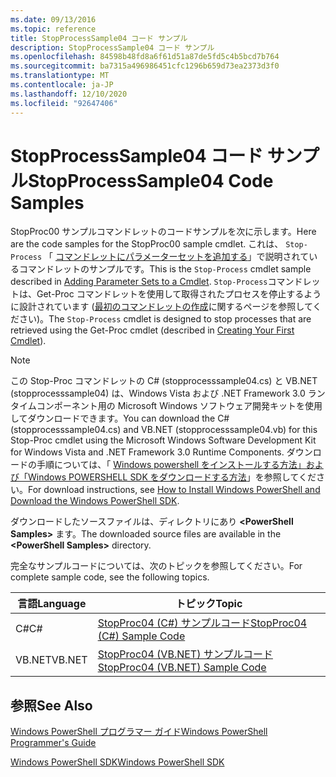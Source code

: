 ```yaml
---
ms.date: 09/13/2016
ms.topic: reference
title: StopProcessSample04 コード サンプル
description: StopProcessSample04 コード サンプル
ms.openlocfilehash: 84598b48fd8a6f61d51a87de5fd5c4b5bcd7b764
ms.sourcegitcommit: ba7315a496986451cfc1296b659d73ea2373d3f0
ms.translationtype: MT
ms.contentlocale: ja-JP
ms.lasthandoff: 12/10/2020
ms.locfileid: "92647406"
---
```

# <a name="stopprocesssample04-code-samples"></a><span data-ttu-id="1ecef-103">StopProcessSample04 コード サンプル</span><span class="sxs-lookup"><span data-stu-id="1ecef-103">StopProcessSample04 Code Samples</span></span>

<span data-ttu-id="1ecef-104">StopProc00 サンプルコマンドレットのコードサンプルを次に示します。</span><span class="sxs-lookup"><span data-stu-id="1ecef-104">Here are the code samples for the StopProc00 sample cmdlet.</span></span> <span data-ttu-id="1ecef-105">これは、 `Stop-Process` 「 [コマンドレットにパラメーターセットを追加する](../cmdlet/adding-parameter-sets-to-a-cmdlet.md)」で説明されているコマンドレットのサンプルです。</span><span class="sxs-lookup"><span data-stu-id="1ecef-105">This is the `Stop-Process` cmdlet sample described in [Adding Parameter Sets to a Cmdlet](../cmdlet/adding-parameter-sets-to-a-cmdlet.md).</span></span> <span data-ttu-id="1ecef-106">`Stop-Process`コマンドレットは、Get-Proc コマンドレットを使用して取得されたプロセスを停止するように設計されています ([最初のコマンドレットの作成](../cmdlet/creating-a-cmdlet-without-parameters.md)に関するページを参照してください)。</span><span class="sxs-lookup"><span data-stu-id="1ecef-106">The `Stop-Process` cmdlet is designed to stop processes that are retrieved using the Get-Proc cmdlet (described in [Creating Your First Cmdlet](../cmdlet/creating-a-cmdlet-without-parameters.md)).</span></span>

> [!NOTE]
> <span data-ttu-id="1ecef-107">この Stop-Proc コマンドレットの C# (stopprocesssample04.cs) と VB.NET (stopprocesssample04) は、Windows Vista および .NET Framework 3.0 ランタイムコンポーネント用の Microsoft Windows ソフトウェア開発キットを使用してダウンロードできます。</span><span class="sxs-lookup"><span data-stu-id="1ecef-107">You can download the C# (stopprocesssample04.cs) and VB.NET (stopprocesssample04.vb) for this Stop-Proc cmdlet using the Microsoft Windows Software Development Kit for Windows Vista and .NET Framework 3.0 Runtime Components.</span></span> <span data-ttu-id="1ecef-108">ダウンロードの手順については、「 [Windows powershell をインストールする方法」および「Windows POWERSHELL SDK をダウンロードする方法](/powershell/scripting/developer/installing-the-windows-powershell-sdk)」を参照してください。</span><span class="sxs-lookup"><span data-stu-id="1ecef-108">For download instructions, see [How to Install Windows PowerShell and Download the Windows PowerShell SDK](/powershell/scripting/developer/installing-the-windows-powershell-sdk).</span></span>
>
> <span data-ttu-id="1ecef-109">ダウンロードしたソースファイルは、ディレクトリにあり **\<PowerShell Samples>** ます。</span><span class="sxs-lookup"><span data-stu-id="1ecef-109">The downloaded source files are available in the **\<PowerShell Samples>** directory.</span></span>

<span data-ttu-id="1ecef-110">完全なサンプルコードについては、次のトピックを参照してください。</span><span class="sxs-lookup"><span data-stu-id="1ecef-110">For complete sample code, see the following topics.</span></span>

|<span data-ttu-id="1ecef-111">言語</span><span class="sxs-lookup"><span data-stu-id="1ecef-111">Language</span></span>|<span data-ttu-id="1ecef-112">トピック</span><span class="sxs-lookup"><span data-stu-id="1ecef-112">Topic</span></span>|
|--------------|-----------|
|<span data-ttu-id="1ecef-113">C#</span><span class="sxs-lookup"><span data-stu-id="1ecef-113">C#</span></span>|[<span data-ttu-id="1ecef-114">StopProc04 (C#) サンプルコード</span><span class="sxs-lookup"><span data-stu-id="1ecef-114">StopProc04 (C#) Sample Code</span></span>](./stopprocesssample04-csharp-sample-code.md)|
|<span data-ttu-id="1ecef-115">VB.NET</span><span class="sxs-lookup"><span data-stu-id="1ecef-115">VB.NET</span></span>|[<span data-ttu-id="1ecef-116">StopProc04 (VB.NET) サンプルコード</span><span class="sxs-lookup"><span data-stu-id="1ecef-116">StopProc04 (VB.NET) Sample Code</span></span>](./stopprocesssample04-vb-net-sample-code.md)|

## <a name="see-also"></a><span data-ttu-id="1ecef-117">参照</span><span class="sxs-lookup"><span data-stu-id="1ecef-117">See Also</span></span>

[<span data-ttu-id="1ecef-118">Windows PowerShell プログラマー ガイド</span><span class="sxs-lookup"><span data-stu-id="1ecef-118">Windows PowerShell Programmer's Guide</span></span>](./windows-powershell-programmer-s-guide.md)

[<span data-ttu-id="1ecef-119">Windows PowerShell SDK</span><span class="sxs-lookup"><span data-stu-id="1ecef-119">Windows PowerShell SDK</span></span>](../windows-powershell-reference.md)
